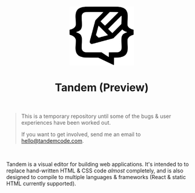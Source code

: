<p align="center">
  <img src="assets/logo.svg" width="170px">
  <h1 align="center">Tandem (Preview)</h1>
</p>

<br />

> This is a temporary repository until some of the bugs & user experiences have been worked out. 
>
> If you want to get involved, send me an email to [hello@tandemcode.com](mailto:hello@tandemcode.com).

<br />

Tandem is a visual editor for building web applications. It's intended to to replace hand-written HTML & CSS code _almost_ completely, and is also designed to compile to multiple languages & frameworks (React & static HTML currently supported).
